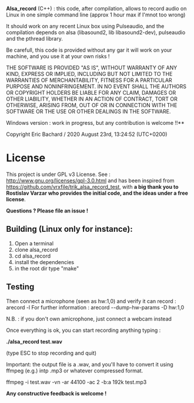 

**Alsa_record** (C++) : this code, after compilation, allows to record audio on Linux in one simple command line (approx 1 hour max if I'mnot too wrong)

It should work on any recent Linux box using Pulseaudio, and the compilation depends on 
alsa (libasound2, lib libasound2-dev), pulseaudio and the pthread library.

Be carefull, this code is provided without any gar it will work on your machine, and you use it at your own risks !

 THE SOFTWARE IS PROVIDED "AS IS", WITHOUT WARRANTY OF ANY KIND, EXPRESS OR
 IMPLIED, INCLUDING BUT NOT LIMITED TO THE WARRANTIES OF MERCHANTABILITY,
 FITNESS FOR A PARTICULAR PURPOSE AND NONINFRINGEMENT. IN NO EVENT SHALL THE
 AUTHORS OR COPYRIGHT HOLDERS BE LIABLE FOR ANY CLAIM, DAMAGES OR OTHER
 LIABILITY, WHETHER IN AN ACTION OF CONTRACT, TORT OR OTHERWISE, ARISING FROM,
 OUT OF OR IN CONNECTION WITH THE SOFTWARE OR THE USE OR OTHER DEALINGS IN
 THE SOFTWARE.

Windows version : work in progress, but any contribution is welcome !!**


Copyright Eric Bachard / 2020 August 23rd, 13:24:52 (UTC+0200)


# License

This project is under GPL v3 License. See : http://www.gnu.org/licenses/gpl-3.0.html 
and has been inspired from https://github.com/vrxfile/trik_alsa_record_test,
with **a big thank you to Rostislav Varzar who provides the initial code, and the ideas under a free license**.

**Questions ? Please file an issue !**


## Building (Linux only for instance):

1. Open a terminal 
2. clone alsa_record
3. cd alsa_record
4. install the dependencies
5. in the root dir type "make"


## Testing 
Then connect a microphone (seen as hw:1,0) and verify it can record : arecord -l 
For further information : arecord --dump-hw-params -D hw:1,0

N.B. : if you don't own amicrophone, just connect a webcam instead

Once everything is ok, you can start recording anything typing : 

**./alsa_record  test.wav**

(type ESC to stop recording and quit)


Important:  the output file is a .wav, and you'll have to convert it using 
ffmpeg (e.g.) intp .mp3 or whatever compressed format.

ffmpeg -i test.wav -vn -ar 44100 -ac 2 -b:a 192k test.mp3


**Any constructive feedback is welcome !**
